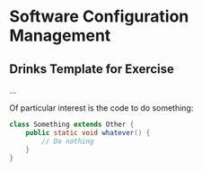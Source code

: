 # Software Configuration Management #

## Drinks Template for Exercise ###

...

Of particular interest is the
  code to do something:

```java
class Something extends Other {
    public static void whatever() {
        // Do nothing
    }
}
```